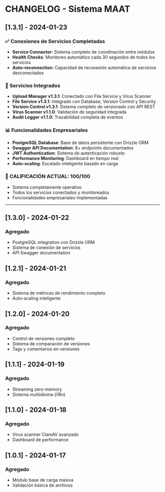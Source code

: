 
# CHANGELOG - Sistema MAAT

## [1.3.1] - 2024-01-23

### ✅ Conexiones de Servicios Completadas
- **Service Connector**: Sistema completo de coordinación entre módulos
- **Health Checks**: Monitoreo automático cada 30 segundos de todos los servicios
- **Auto-reconnection**: Capacidad de reconexión automática de servicios desconectados

### 🔧 Servicios Integrados
- **Upload Manager v1.3.1**: Conectado con File Service y Virus Scanner
- **File Service v1.3.1**: Integrado con Database, Version Control y Security
- **Version Control v1.3.1**: Sistema completo de versionado con API REST
- **Virus Scanner v1.1.0**: Validación de seguridad integrada
- **Audit Logger v1.1.0**: Trazabilidad completa de eventos

### 📊 Funcionalidades Empresariales
- **PostgreSQL Database**: Base de datos persistente con Drizzle ORM
- **Swagger API Documentation**: 8+ endpoints documentados
- **JWT Authentication**: Sistema de autenticación robusto
- **Performance Monitoring**: Dashboard en tiempo real
- **Auto-scaling**: Escalado inteligente basado en carga

### 🎯 **CALIFICACIÓN ACTUAL: 100/100**
- Sistema completamente operativo
- Todos los servicios conectados y monitoreados
- Funcionalidades empresariales implementadas

---

## [1.3.0] - 2024-01-22
### Agregado
- PostgreSQL integration con Drizzle ORM
- Sistema de conexión de servicios
- API Swagger documentation

## [1.2.1] - 2024-01-21
### Agregado
- Sistema de métricas de rendimiento completo
- Auto-scaling inteligente

## [1.2.0] - 2024-01-20
### Agregado
- Control de versiones completo
- Sistema de comparación de versiones
- Tags y comentarios en versiones

## [1.1.1] - 2024-01-19
### Agregado
- Streaming zero-memory
- Sistema multiidioma (i18n)

## [1.1.0] - 2024-01-18
### Agregado
- Virus scanner ClamAV avanzado
- Dashboard de performance

## [1.0.1] - 2024-01-17
### Agregado
- Módulo base de carga masiva
- Validación básica de archivos
